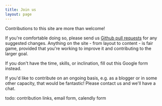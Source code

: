 ```yaml
---
title: Join us
layout: page
---
```


Contributions to this site are more than welcome!

If you're comfortable doing so, please send us [Github pull requests](https://github.com/shaisachs/progressive-workshop/pulls) for any suggested changes. Anything on the site - from layout to content - is fair game, provided that you're working to improve it and contributing to the larger goal.

If you don't have the time, skills, or inclination, fill out this Google form instead.

If you'd like to contribute on an ongoing basis, e.g. as a blogger or in some other capacity, that would be fantastic! Please contact us and we'll have a chat.

todo: contribution links, email form, calendly form